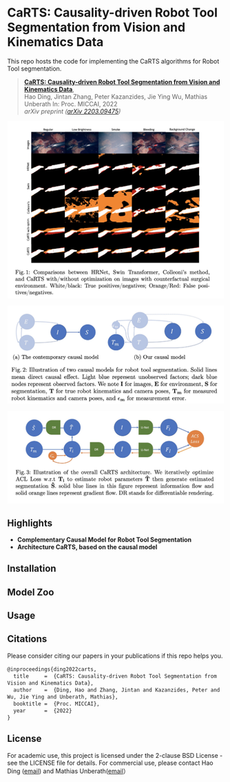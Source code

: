 # CaRTS: Causality-driven Robot Tool Segmentation from Vision and Kinematics Data
This repo hosts the code for implementing the CaRTS algorithms for Robot Tool segmentation.

> [**CaRTS: Causality-driven Robot Tool Segmentation from Vision and Kinematics Data**](https://arxiv.org/abs/2203.09475),            
> Hao Ding, Jintan Zhang, Peter Kazanzides, Jie Ying Wu, Mathias Unberath 
> In: Proc. MICCAI, 2022  
> *arXiv preprint ([arXiv 2203.09475](https://arxiv.org/abs/2203.09475))*  

![eye_candy](img/eye_candy.jpeg)

![causal_model](img/causal_model.jpeg)

![CaRTS](img/CaRTS.jpeg)

## Highlights
- **Complementary Causal Model for Robot Tool Segmentation**  
- **Architecture CaRTS, based on the causal model** 

## Installation


## Model Zoo



## Usage


## Citations
Please consider citing our papers in your publications if this repo helps you. 
```
@inproceedings{ding2022carts,
  title     =  {CaRTS: Causality-driven Robot Tool Segmentation from Vision and Kinematics Data},
  author    =  {Ding, Hao and Zhang, Jintan and Kazanzides, Peter and Wu, Jie Ying and Unberath, Mathias},
  booktitle =  {Proc. MICCAI},
  year      =  {2022}
}
```

## License
For academic use, this project is licensed under the 2-clause BSD License - see the LICENSE file for details. For commercial use, please contact Hao Ding ([email](mailto:hding15@jhu.edu)) and Mathias Unberath([email](mailto:unberath@jhu.edu)）

